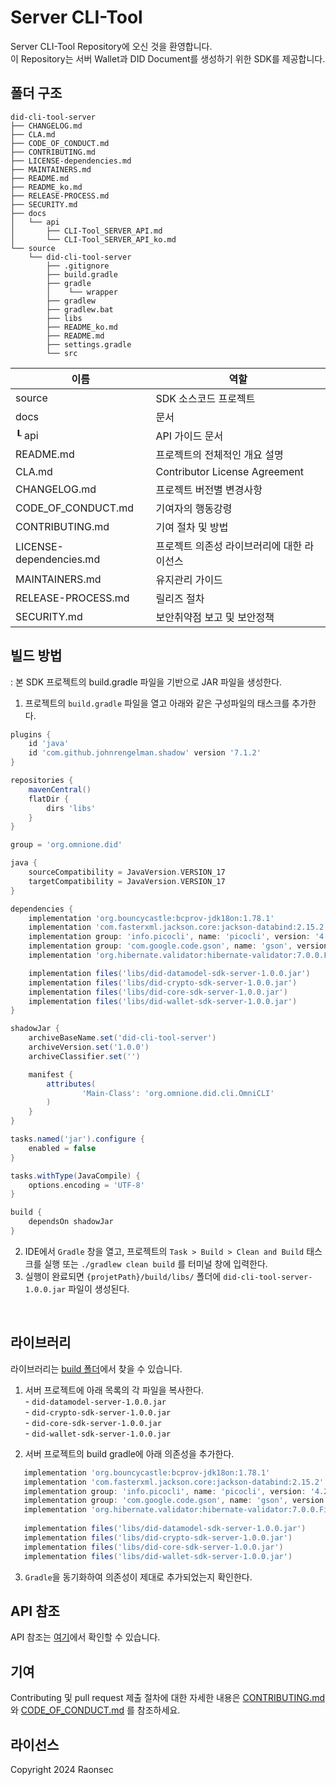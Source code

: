 # Server CLI-Tool

Server CLI-Tool Repository에 오신 것을 환영합니다. <br> 
이 Repository는 서버 Wallet과 DID Document를 생성하기 위한 SDK를 제공합니다.

## 폴더 구조
```
did-cli-tool-server
├── CHANGELOG.md
├── CLA.md
├── CODE_OF_CONDUCT.md
├── CONTRIBUTING.md
├── LICENSE-dependencies.md
├── MAINTAINERS.md
├── README.md
├── README_ko.md
├── RELEASE-PROCESS.md
├── SECURITY.md
├── docs
│   └── api
│       ├── CLI-Tool_SERVER_API.md
│       └── CLI-Tool_SERVER_API_ko.md
└── source
    └── did-cli-tool-server
        ├── .gitignore
        ├── build.gradle
        ├── gradle
        │    └── wrapper
        ├── gradlew
        ├── gradlew.bat
        ├── libs
        ├── README_ko.md
        ├── README.md
        ├── settings.gradle
        └── src
```

|  이름 |         역할                    |
| ------- | ------------------------------------ |
| source  |  SDK 소스코드 프로젝트             |
| docs  |   문서            |
| ┖ api  |  API 가이드 문서          |
| README.md  |  프로젝트의 전체적인 개요 설명            |
| CLA.md             | Contributor License Agreement                |
| CHANGELOG.md| 프로젝트 버전별 변경사항           |
| CODE_OF_CONDUCT.md| 기여자의 행동강령            |
| CONTRIBUTING.md| 기여 절차 및 방법           |
| LICENSE-dependencies.md| 프로젝트 의존성 라이브러리에 대한 라이선스            |
| MAINTAINERS.md          | 유지관리 가이드              |
| RELEASE-PROCESS.md      | 릴리즈 절차                                |
| SECURITY.md| 보안취약점 보고 및 보안정책            | 

## 빌드 방법
: 본 SDK 프로젝트의 build.gradle 파일을 기반으로 JAR 파일을 생성한다.
1. 프로젝트의 `build.gradle` 파일을 열고 아래와 같은 구성파일의 태스크를 추가한다.
```groovy
plugins {
    id 'java'
    id 'com.github.johnrengelman.shadow' version '7.1.2'
}

repositories {
    mavenCentral()
    flatDir {
        dirs 'libs'
    }
}

group = 'org.omnione.did'

java {
    sourceCompatibility = JavaVersion.VERSION_17
    targetCompatibility = JavaVersion.VERSION_17
}

dependencies {
    implementation 'org.bouncycastle:bcprov-jdk18on:1.78.1'
    implementation 'com.fasterxml.jackson.core:jackson-databind:2.15.2'
    implementation group: 'info.picocli', name: 'picocli', version: '4.2.0'
    implementation group: 'com.google.code.gson', name: 'gson', version: '2.8.9'
    implementation 'org.hibernate.validator:hibernate-validator:7.0.0.Final'

    implementation files('libs/did-datamodel-sdk-server-1.0.0.jar')
    implementation files('libs/did-crypto-sdk-server-1.0.0.jar')
    implementation files('libs/did-core-sdk-server-1.0.0.jar')
    implementation files('libs/did-wallet-sdk-server-1.0.0.jar')
}

shadowJar {
    archiveBaseName.set('did-cli-tool-server')
    archiveVersion.set('1.0.0')
    archiveClassifier.set('')

    manifest {
        attributes(
                'Main-Class': 'org.omnione.did.cli.OmniCLI'
        )
    }
}

tasks.named('jar').configure {
    enabled = false
}

tasks.withType(JavaCompile) {
    options.encoding = 'UTF-8'
}

build {
    dependsOn shadowJar
}
```
2. IDE에서 `Gradle` 창을 열고, 프로젝트의 `Task > Build > Clean and Build` 태스크를 실행 또는 `./gradlew clean build` 를 터미널 창에 입력한다.
3. 실행이 완료되면 `{projetPath}/build/libs/` 폴더에 `did-cli-tool-server-1.0.0.jar` 파일이 생성된다.

<br>

## 라이브러리

라이브러리는 [build 폴더](did-cli-tool-server/source/did-cli-tool-server/build/libs)에서 찾을 수 있습니다.

1. 서버 프로젝트에 아래 목록의 각 파일을 복사한다.
   <br> - `did-datamodel-server-1.0.0.jar`
   <br> - `did-crypto-sdk-server-1.0.0.jar`
   <br> - `did-core-sdk-server-1.0.0.jar`
   <br> - `did-wallet-sdk-server-1.0.0.jar`

2. 서버 프로젝트의 build gradle에 아래 의존성을 추가한다.


```groovy
   implementation 'org.bouncycastle:bcprov-jdk18on:1.78.1'
   implementation 'com.fasterxml.jackson.core:jackson-databind:2.15.2'
   implementation group: 'info.picocli', name: 'picocli', version: '4.2.0'
   implementation group: 'com.google.code.gson', name: 'gson', version: '2.8.9'
   implementation 'org.hibernate.validator:hibernate-validator:7.0.0.Final'
   
   implementation files('libs/did-datamodel-sdk-server-1.0.0.jar')
   implementation files('libs/did-crypto-sdk-server-1.0.0.jar')
   implementation files('libs/did-core-sdk-server-1.0.0.jar')
   implementation files('libs/did-wallet-sdk-server-1.0.0.jar')
```
3. `Gradle`을 동기화하여 의존성이 제대로 추가되었는지 확인한다.

## API 참조

API 참조는 [여기](docs/api/CLI-Tool_SERVER_API_ko.md)에서 확인할 수 있습니다.

## 기여

Contributing 및 pull request 제출 절차에 대한 자세한 내용은 [CONTRIBUTING.md](CONTRIBUTING.md)와 [CODE_OF_CONDUCT.md](CODE_OF_CONDUCT.md) 를 참조하세요.

## 라이선스
Copyright 2024 Raonsec